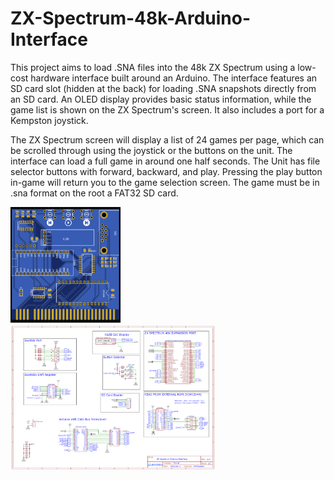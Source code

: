 # ZX-Spectrum-48k-Arduino-Interface
This project aims to load .SNA files into the 48k ZX Spectrum using a low-cost hardware interface built around an Arduino. The interface features an SD card slot (hidden at the back) for loading .SNA snapshots directly from an SD card. An OLED display provides basic status information, while the game list is shown on the ZX Spectrum's screen. It also includes a port for a Kempston joystick.

The ZX Spectrum screen will display a list of 24 games per page, which can be scrolled through using the joystick or the buttons on the unit. The interface can load a full game in around one half seconds.  The Unit has file selector buttons with forward, backward, and play. Pressing the play button in-game will return you to the game selection screen.  The game must be in .sna format on the root a FAT32 SD card.

<img src="/Documents/ZX-Spectrum-Interface_2024-09-05.png" alt="Description" width="35%" height="35%">
<img src="/Documents/Schematic_ZX-Spectrum-Interface_2024-09-05.png" alt="Description" width="65%" height="65%">

